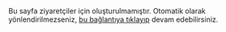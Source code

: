 ## CDN - ILKAYGURLER
<meta http-equiv="refresh" content="5; url=https://www.ilkaygurler.com/">
Bu sayfa ziyaretçiler için oluşturulmamıştır.
Otomatik olarak yönlendirilmezseniz, <a href="https://www.ilkaygurler.com/"> bu bağlantıya tıklayıp</a> devam edebilirsiniz.
<style>
h1, h2{display:none}
</style>
